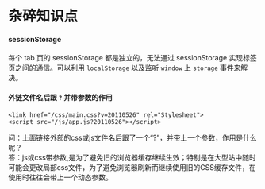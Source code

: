 # 杂碎知识点

#### sessionStorage

每个 tab 页的 sessionStorage 都是独立的，无法通过 sessionStorage 实现标签页之间的通信。可以利用 `localStorage` 以及监听 `window` 上 `storage` 事件来解决。

#### 外链文件名后跟 `?` 并带参数的作用

```
<link href="/css/main.css?v=20110526" rel="Stylesheet">
<script src="/js/app.js?20110526"></script>
```

问：上面链接外部的css或js文件名后跟了一个“?”，并带上一个参数，作用是什么呢？  
答：js或css带参数,是为了避免旧的浏览器缓存继续生效；特别是在大型站中随时可能会更改局部css文件，为了避免浏览器刷新而继续使用旧的CSS缓存文件，在使用时往往会带上一个动态参数。
